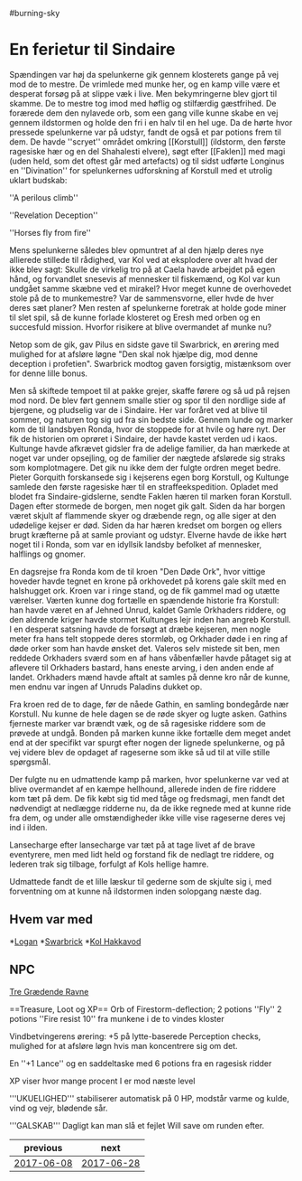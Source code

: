 #burning-sky

# En ferietur til Sindaire 

Spændingen var høj da spelunkerne gik gennem klosterets gange på vej mod de to mestre. De vrimlede med munke her, og en kamp ville være et desperat forsøg på at slippe væk i live. Men bekymringerne blev gjort til skamme. De to mestre tog imod med høflig og stilfærdig gæstfrihed. De forærede dem den nylavede orb, som een gang ville kunne skabe en vej gennem ildstormen og holde den fri i en halv til en hel uge. Da de hørte hvor pressede spelunkerne var på udstyr, fandt de også et par potions frem til dem. De havde ''scryet'' området omkring [[Korstull]] (ildstorm, den første ragesiske hær og en del Shahalesti elvere), søgt efter [[Faklen]] med magi (uden held, som det oftest går med artefacts) og til sidst udførte Longinus en ''Divination'' for spelunkernes udforskning af Korstull med et utrolig uklart budskab:

''A perilous climb''

''Revelation Deception'' 

''Horses fly from fire''

Mens spelunkerne således blev opmuntret af al den hjælp deres nye allierede stillede til rådighed, var Kol ved at eksplodere over alt hvad der ikke blev sagt: Skulle de virkelig tro på at Caela havde arbejdet på egen hånd, og forvandlet snesevis af mennesker til fiskemænd, og Kol var kun undgået samme skæbne ved et mirakel? Hvor meget kunne de overhovedet stole på de to munkemestre? Var de sammensvorne, eller hvde de hver deres sæt planer? Men resten af spelunkerne foretrak at holde gode miner til slet spil, så de kunne forlade klosteret og Eresh med orben og en succesfuld mission. Hvorfor risikere at blive overmandet af munke nu?

Netop som de gik, gav Pilus en sidste gave til Swarbrick, en ørering med mulighed for at afsløre løgne "Den skal nok hjælpe dig, mod denne deception i profetien". Swarbrick modtog gaven forsigtig, mistænksom over for denne lille bonus.

Men så skiftede tempoet til at pakke grejer, skaffe førere og så ud på rejsen mod nord. De blev ført gennem smalle stier og spor til den nordlige side af bjergene, og pludselig var de i Sindaire. Her var foråret ved at blive til sommer, og naturen tog sig ud fra sin bedste side. Gennem lunde og marker kom de til landsbyen Ronda, hvor de stoppede for at hvile og høre nyt. Der fik de historien om oprøret i Sindaire, der havde kastet verden ud i kaos. Kultunge havde afkrævet gidsler fra de adelige familier, da han mærkede at noget var under opsejling, og de familier der nægtede afslørede sig straks som komplotmagere. Det gik nu ikke dem der fulgte ordren meget bedre. Pieter Gorquith forskansede sig i kejserens egen borg Korstull, og Kultunge samlede den første ragesiske hær til en straffeekspedition. Opladet med blodet fra Sindaire-gidslerne, sendte Faklen hæren til marken foran Korstull. Dagen efter stormede de borgen, men noget gik galt. Siden da har borgen været skjult af flammende skyer og dræbende regn, og alle siger at den udødelige kejser er død. Siden da har hæren kredset om borgen og ellers brugt kræfterne på at samle proviant og udstyr. Elverne havde de ikke hørt noget til i Ronda, som var en idyllsik landsby befolket af mennesker, halflings og gnomer.

En dagsrejse fra Ronda kom de til kroen "Den Døde Ork", hvor vittige hoveder havde tegnet en krone på orkhovedet på korens gale skilt med en halshugget ork. Kroen var i ringe stand, og de fik gammel mad og utætte værelser. Værten kunne dog fortælle en spændende historie fra Korstull: han havde været en af Jehned Unrud, kaldet Gamle Orkhaders riddere, og den aldrende kriger havde stormet Kultunges lejr inden han angreb Korstull. I en desperat satsning havde de forsøgt at dræbe kejseren, men nogle meter fra hans telt stoppede deres stormløb, og Orkhader døde i en ring af døde orker som han havde ønsket det. Valeros selv mistede sit ben, men reddede Orkhaders sværd som en af hans våbenfæller havde påtaget sig at aflevere til Orkhaders bastard, hans eneste arving, i den anden ende af landet. Orkhaders mænd havde aftalt at samles på denne kro når de kunne, men endnu var ingen af Unruds Paladins dukket op.   

Fra kroen red de to dage, før de nåede Gathin, en samling bondegårde nær Korstull. Nu kunne de hele dagen se de røde skyer og lugte asken. Gathins fjerneste marker var brændt væk, og de så ragesiske riddere som de prøvede at undgå. Bonden på marken kunne ikke fortælle dem meget andet end at der specifikt var spurgt efter nogen der lignede spelunkerne, og på vej videre blev de opdaget af rageserne som ikke så ud til at ville stille spørgsmål.

Der fulgte nu en udmattende kamp på marken, hvor spelunkerne var ved at blive overmandet af en kæmpe hellhound, allerede inden de fire riddere kom tæt på dem. De fik købt sig tid med tåge og fredsmagi, men fandt det nødvendigt at nedlægge ridderne nu, da de ikke regnede med at kunne ride fra dem, og under alle omstændigheder ikke ville vise rageserne deres vej ind i ilden.

Lansecharge efter lansecharge var tæt på at tage livet af de brave eventyrere, men med lidt held og forstand fik de nedlagt tre riddere, og lederen trak sig tilbage, forfulgt af Kols hellige hamre.

Udmattede fandt de et lille læskur til gederne som de skjulte sig i, med forventning om at kunne nå ildstormen inden solopgang næste dag.



## Hvem var med

*[Logan](./Logan.md)
*[Swarbrick](./Swarbrick%20Everwood.md)
*[Kol Hakkavod](./Kol%20Hakkavod.md) 


## NPC
[Tre Grædende Ravne](./Tre%20Grædende%20Ravne.md)

==Treasure, Loot og XP==
Orb of Firestorm-deflection; 2 potions ''Fly'' 2 potions ''Fire resist 10'' fra munkene i de to vindes kloster

Vindbetvingerens ørering: +5 på lytte-baserede Perception checks, mulighed for at afsløre løgn hvis man koncentrere sig om det.

En ''+1 Lance'' og en saddeltaske med 6 potions fra en ragesisk ridder





XP viser hvor mange procent I er mod næste level

'''UKUELIGHED''' stabiliserer automatisk på 0 HP, modstår varme og kulde, vind og vejr, blødende sår.

'''GALSKAB''' Dagligt kan man slå et fejlet Will save om runden efter.

| previous | next |
| --- | --- |
| [2017-06-08](./2017-06-08.md) | [2017-06-28](./2017-06-28.md) |
